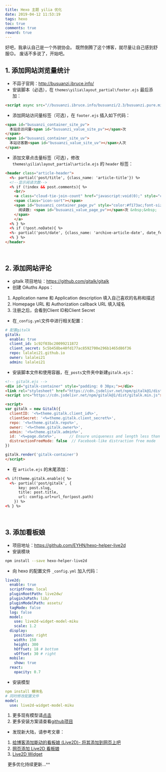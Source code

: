 ```yaml
---
title: Hexo 主题 yilia 优化
date: 2019-04-12 11:53:19
tags: hexo
toc: true
comments: true
reward: true
---
```

好吧，我承认自己是一个外貌协会。
既然倒腾了这个博客，就尽量让自己感到舒服😌。
废话不多说了，开始吧。

## 1. 添加网站浏览量统计
- 不蒜子官网：http://busuanzi.ibruce.info/
- 安装脚本（必选），在 <code>themes\yilia\layout\_partial\footer.ejs</code> 最后添加：
``` html
<script async src="//busuanzi.ibruce.info/busuanzi/2.3/busuanzi.pure.mini.js"></script>
```
<!--more-->
- 添加网站访问量标签（可选），在 <code>footer.ejs</code> 插入如下代码：
``` html
<span id="busuanzi_container_site_pv">
  本站总访问量<span id="busuanzi_value_site_pv"></span>次
</span>
<span id="busuanzi_container_site_uv">
  本站访客数<span id="busuanzi_value_site_uv"></span>人次
</span>
```
- 添加文章点击量标签（可选），修改 <code>themes\yilia\layout\_partial\article.ejs</code> 的 <code>header</code> 标签：
```html
<header class="article-header">
  <%- partial('post/title', {class_name: 'article-title'}) %>
  <!--显示阅读次数-->
  <% if (!index && post.comments){ %>
    <br/>
    <a class="cloud-tie-join-count" href="javascript:void(0);" style="color:gray;font-size:14px;cursor: text">
    <span class="icon-sort"></span>
    <span id="busuanzi_container_page_pv" style="color:#f173ac;font-size:14px;">
      阅读数: <span id="busuanzi_value_page_pv"></span>次 &nbsp;&nbsp;
    </span>
    </a>
  <% } %>
  <% if (!post.noDate){ %>
  <%- partial('post/date', {class_name: 'archive-article-date', date_format: null}) %>
  <% } %>
</header>
```
&nbsp;
## 2. 添加网站评论
- gitalk 项目地址：https://github.com/gitalk/gitalk
- 创建 OAuths Apps：
1. Application name 和 Application description	填入自己喜欢的名称和描述
2. Homepage URL 和 Authorization callback URL 填入域名
3. 注册之后，会看到Client ID和Client Secret

- 在<code>_config.yml</code>文件中进行相关配置：
``` yaml
# 配置gitalk
gitalk: 
  enable: true
  client_id: 1c92f03bc20099211872
  client_secret: 5c5b458be40fd177ac8592700e296b1465d86f36
  repo: lalalei21.github.io
  owner: lalalei21
  admin: lalalei21
```

- 安装脚本文件和使用容器，在<code>_posts</code>文件夹中新建<code>gitalk.ejs</code>：
``` html
<!-- gitalk.ejs -->
<div id="gitalk-container" style="padding: 0 30px;"></div>
<link rel="stylesheet" href="https://cdn.jsdelivr.net/npm/gitalk@1/dist/gitalk.css">
<script src="https://cdn.jsdelivr.net/npm/gitalk@1/dist/gitalk.min.js"></script>

<script>
var gitalk = new Gitalk({
  clientID: '<%=theme.gitalk.client_id%>',
  clientSecret: '<%=theme.gitalk.client_secret%>',
  repo: '<%=theme.gitalk.repo%>',
  owner: '<%=theme.gitalk.owner%>',
  admin: '<%=theme.gitalk.admin%>',
  id: '<%=page.date%>',      // Ensure uniqueness and length less than 50
  distractionFreeMode: false  // Facebook-like distraction free mode
})

gitalk.render('gitalk-container')
</script>
```

- 在 <code>article.ejs</code> 的末尾添加：
``` html
<% if(theme.gitalk.enable){ %>
  <%- partial('post/gitalk', {
      key: post.slug,
      title: post.title,
      url: config.url+url_for(post.path)
    }) %>
<% } %>
```

&nbsp;
## 3. 添加看板娘
- 项目地址：https://github.com/EYHN/hexo-helper-live2d
- 安装模块
``` bash
npm install --save hexo-helper-live2d
```
- 向 hexo 的配置文件 <code>_config.yml</code> 加入代码：
``` yaml
live2d:
  enable: true
  scriptFrom: local
  pluginRootPath: live2dw/
  pluginJsPath: lib/
  pluginModelPath: assets/
  tagMode: false
  log: false
  model:
    use: live2d-widget-model-miku
    scale: 1.2
  display:
    position: right
    width: 150
    height: 300
    hOffset: 18 # bottom
    vOffset: 30 # right
  mobile:
    show: true
  react:
    opacity: 0.7
```
- 安装模型
```yaml
npm install 模块名
# 同时修改配置文件
model:
  use: live2d-widget-model-miku
```
1. 更多现有模型请[点击](https://github.com/xiazeyu/live2d-widget-models)
2. 更多安装方案请查看[github项目](https://github.com/EYHN/hexo-helper-live2d/blob/master/README.zh-CN.md#b-%E7%9B%B8%E5%AF%B9%E4%BA%8E%E5%8D%9A%E5%AE%A2%E6%A0%B9%E7%9B%AE%E5%BD%95%E7%9A%84%E8%87%AA%E5%AE%9A%E4%B9%89%E8%B7%AF%E5%BE%84)

- 发现新大陆，请参考文章：
1. [给博客添加能动的看板娘 (Live2D)- 将其添加到网页上吧](https://imjad.cn/archives/lab/add-dynamic-poster-girl-with-live2d-to-your-blog-02)
2. [网页添加 Live2D 看板娘](https://www.fghrsh.net/post/123.html)
3. [Live2D Widget](https://github.com/stevenjoezhang/live2d-widget)


&nbsp;
更多优化持续更新...^^